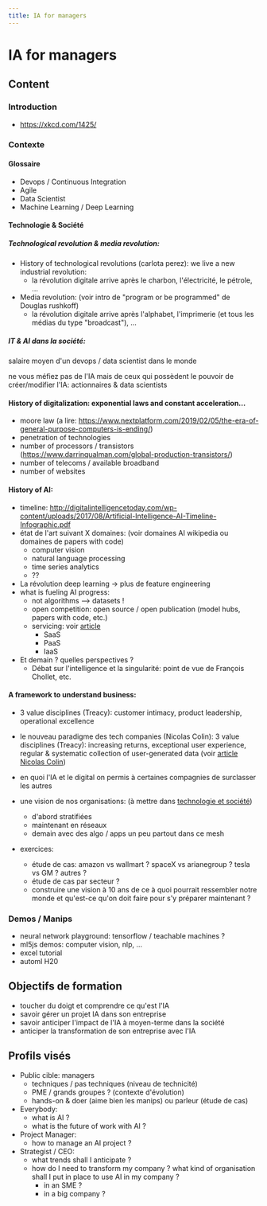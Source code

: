 ```yaml
---
title: IA for managers
---
```


# IA for managers

## Content

### Introduction

- https://xkcd.com/1425/

### Contexte

#### Glossaire

- Devops / Continuous Integration
- Agile
- Data Scientist
- Machine Learning / Deep Learning

#### Technologie & Société

##### Technological revolution & media revolution:

- History of technological revolutions (carlota perez): we live a new industrial revolution:
  - la révolution digitale arrive après le charbon, l'électricité, le pétrole, ...
- Media revolution: (voir intro de "program or be programmed" de Douglas rushkoff)
  - la révolution digitale arrive après l'alphabet, l'imprimerie (et tous les médias du type "broadcast"), ...

##### IT & AI dans la société:

salaire moyen d'un devops / data scientist dans le monde

ne vous méfiez pas de l'IA mais de ceux qui possèdent le pouvoir de créer/modifier l'IA: actionnaires & data scientists

#### History of digitalization: exponential laws and constant acceleration...

- moore law (a lire: https://www.nextplatform.com/2019/02/05/the-era-of-general-purpose-computers-is-ending/)
- penetration of technologies
- number of processors / transistors (https://www.darrinqualman.com/global-production-transistors/)
- number of telecoms / available broadband
- number of websites

#### History of AI:

- timeline: http://digitalintelligencetoday.com/wp-content/uploads/2017/08/Artificial-Intelligence-AI-Timeline-Infographic.pdf
- état de l'art suivant X domaines: (voir domaines AI wikipedia ou domaines de papers with code)
  - computer vision
  - natural language processing
  - time series analytics
  - ??
- La révolution deep learning → plus de feature engineering
- what is fueling AI progress:
  - not algorithms --> datasets !
  - open competition: open source / open publication (model hubs, papers with code, etc.)
  - servicing: voir [article](https://www.atys-concept.com/blog-de-la-performance/articles-performance-industrielle/iaas-paas-saas-modele-cloud-choisir-solutions-de-performance-industrielle/)
    - SaaS
    - PaaS
    - IaaS
- Et demain ? quelles perspectives ?
  - Débat sur l'intelligence et la singularité: point de vue de François Chollet, etc.

#### A framework to understand business:

- 3 value disciplines (Treacy): customer intimacy, product leadership, operational excellence

- le nouveau paradigme des tech companies (Nicolas Colin): 3 value disciplines (Treacy): increasing returns, exceptional user experience, regular & systematic collection of user-generated data (voir [article Nicolas Colin](https://salon.thefamily.co/whats-a-tech-company-515960d76c21))

- en quoi l'IA et le digital on permis à certaines compagnies de surclasser les autres

- une vision de nos organisations: (à mettre dans [technologie et société](#technologie&société))
  
  - d'abord stratifiées
  - maintenant en réseaux
  - demain avec des algo / apps un peu partout dans ce mesh

- exercices:
  
  - étude de cas: amazon vs wallmart ? spaceX vs arianegroup ? tesla vs GM ? autres ?
  - étude de cas par secteur ?
  - construire une vision à 10 ans de ce à quoi pourrait ressembler notre monde et qu'est-ce qu'on doit faire pour s'y préparer maintenant ?

### Demos / Manips

- neural network playground: tensorflow / teachable machines ?
- ml5js demos: computer vision, nlp, ...
- excel tutorial
- automl H20

## Objectifs de formation

- toucher du doigt et comprendre ce qu'est l'IA
- savoir gérer un projet IA dans son entreprise
- savoir anticiper l'impact de l'IA à moyen-terme dans la société
- anticiper la transformation de son entreprise avec l'IA

## Profils visés

- Public cible: managers
  - techniques / pas techniques (niveau de technicité)
  - PME / grands groupes ? (contexte d'évolution)
  - hands-on & doer (aime bien les manips) ou parleur (étude de cas)
- Everybody:
  - what is AI ?
  - what is the future of work with AI ?
- Project Manager:
  - how to manage an AI project ?
- Strategist / CEO:
  - what trends shall I anticipate ?
  - how do I need to transform my company ? what kind of organisation shall I put in place to use AI in my company ?
    - in an SME ?
    - in a big company ?
